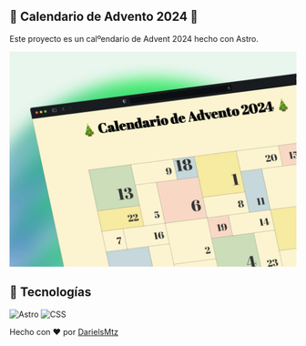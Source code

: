 ## 🎄 Calendario de Advento 2024 🎄

Este proyecto es un calºendario de Advent 2024 hecho con Astro.

![Screenshot](https://github.com/DarielsMtz/calendario_adviento/blob/master/public/mockup.webp)

## 🚀 Tecnologías

![Astro](https://img.shields.io/badge/Astro-333333?style=for-the-badge&logo=astro&logoColor=white) ![CSS](https://img.shields.io/badge/CSS-1572B6?style=for-the-badge&logo=css3&logoColor=white)

Hecho con ❤️ por [DarielsMtz](https://github.com/DarielsMtz)
